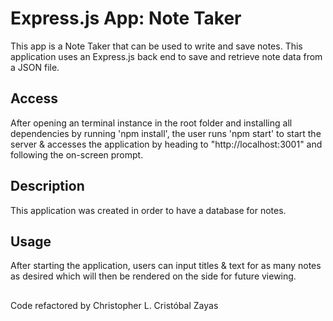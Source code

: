 # Express.js App: Note Taker

This app is a Note Taker that can be used to write and save notes. This application uses an Express.js back end to save and retrieve note data from a JSON file.

## Access

After opening an terminal instance in the root folder and installing all dependencies by running 'npm install', the user runs 'npm start' to start the server & accesses the application by heading to "http://localhost:3001" and following the on-screen prompt.

## Description

This application was created in order to have a database for notes. 

## Usage

After starting the application, users can input titles & text for as many notes as desired which will then be rendered on the side for future viewing.

##

Code refactored by Christopher L. Cristóbal Zayas